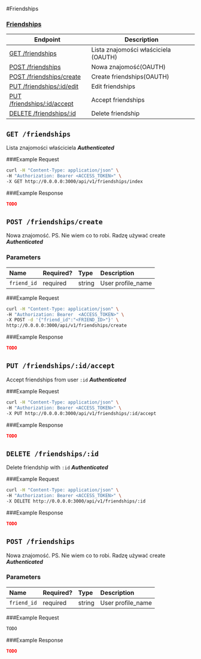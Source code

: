 #Friendships

### [Friendships](/)
| Endpoint | Description |
| ---- | --------------- |
| [GET /friendships](/v1_resources/friendships.md#get-friendships)|Lista znajomości właściciela (OAUTH)|
| [POST /friendships](/v1_resources/friendships.md#post-friendships)|Nowa znajomość(OAUTH)|
| [POST /friendships/create](/v1_resources/friendships.md#post-friendshipscreate)|Create friendships(OAUTH)|
| [PUT /friendships/:id/edit](/v1_resources/friendships.md) | Edit friendships|
|[PUT /friendships/:id/accept](/v1_resources/friendships.md#put-friendshipsidaccept)|Accept friendships|
|[DELETE /friendships/:id](/v1_resources/friendships.md#delete-friendshipsid)|Delete friendship|


## `GET /friendships`
Lista znajomości właściciela
*__Authenticated__*

###Example Request

```bash
curl -H "Content-Type: application/json" \
-H "Authorization: Bearer <ACCESS_TOKEN>" \
-X GET http://0.0.0.0:3000/api/v1/friendships/index
```
###Example Response
```json
TODO
```

## `POST /friendships/create`
Nowa znajomość.
PS. Nie wiem co to robi. Radzę używać create
*__Authenticated__*

### Parameters

| Name            | Required? | Type    | Description                                                                                                                                      |
|:----------------|:----------|:--------|:---------|
| `friend_id` | required  | string | User profile_name |

###Example Request

```bash
curl -H "Content-Type: application/json" \
-H "Authorization: Bearer  <ACCESS_TOKEN>" \
-X POST -d '{"friend_id":"<FRIEND_ID>"}' \
http://0.0.0.0:3000/api/v1/friendships/create
```
###Example Response
```json
TODO
```

## `PUT /friendships/:id/accept`
Accept friendships from user `:id`
*__Authenticated__*

###Example Request

```bash
curl -H "Content-Type: application/json" \
-H "Authorization: Bearer <ACCESS_TOKEN>" \
-X PUT http://0.0.0.0:3000/api/v1/friendships/:id/accept
```
###Example Response
```json
TODO
```


## `DELETE /friendships/:id`
Delete friendship with `:id`
*__Authenticated__*

###Example Request

```bash
curl -H "Content-Type: application/json" \
-H "Authorization: Bearer <ACCESS_TOKEN>" \
-X DELETE http://0.0.0.0:3000/api/v1/friendships/:id
```
###Example Response
```json
TODO
```













## `POST /friendships`
Nowa znajomość.
PS. Nie wiem co to robi. Radzę używać create
*__Authenticated__*

### Parameters

| Name            | Required? | Type    | Description                                                                                                                                      |
|:----------------|:----------|:--------|:---------|
| `friend_id` | required  | string | User profile_name |

###Example Request

```bash
TODO
```
###Example Response
```json
TODO
```
